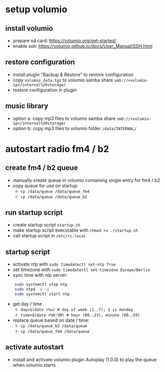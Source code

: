 # setup volumio

## install volumio

- prepare sd card: https://volumio.org/get-started/
- enable ssh: https://volumio.github.io/docs/User_Manual/SSH.html

## restore configuration

- install plugin "Backup & Restore" to restore configuration
- copy `volumio_data.tgz` to volumio samba share `smb://<volumio-ip>/internal%20storage/`
- restore configuration in plugin

## music library

- option a: copy mp3 files to volumio samba share `smb://<volumio-ip>/internal%20storage/`
- option b: copy mp3 files to volumio folder `/data/INTERNAL/`

# autostart radio fm4 / b2

## create fm4 / b2 queue

- manually create queue in volumio containing single entry for fm4 / b2
- copy queue for use on startup:
    - `cp /data/queue /data/queue_fm4`
    - `cp /data/queue /data/queue_b2`

## run startup script

- create startup script `startup.sh`
- make startup script executable with `chmod +x ./startup.sh`
- call startup script in `/etc/rc.local`

## startup script

- activate ntp with `sudo timedatectl set-ntp True`
- set timezone with `sudo timedatectl set-timezone Europe/Berlin`
- sync time with ntp server:
```bash
    sudo systemctl stop ntp
    sudo ntpd -q -g
    sudo systemctl start ntp
```
- get day / time
  - `day=$(date +%u) # day of week (1..7); 1 is monday`
  - `time=$(date +%H:%M) # hour (00..23), minute (00..59)`
- replace queue based on date / time:
  - `cp /data/queue_b2 /data/queue`
  - `cp /data/queue_fm4 /data/queue`

## activate autostart

- install and activate volumio plugin Autoplay (1.0.0) to play the queue when volumio starts
